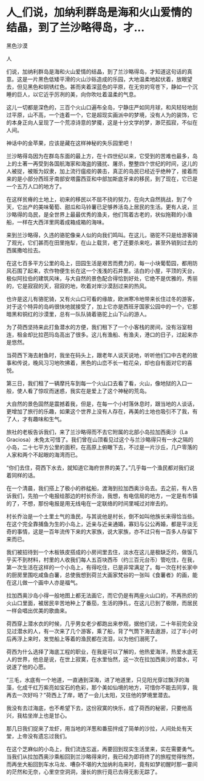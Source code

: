 # 人_们说，加纳利群岛是海和火山爱情的结晶，到了兰沙略得岛，才...

黑色沙漠

人

们说，加纳利群岛是海和火山爱情的结晶，到了兰沙略得岛，才知道这句话的真意。这是一片黑色低矮平滑的火山沙砾造成的乐园，大地温柔地起伏着，放眼望去，但见黑色和铜锈红色。甚而夹着深蓝色的平原，在无穷的穹苍下，静如一个沉睡的巨人，以它近乎厉冽的美，向你吹吐着温柔的气息。

这儿一切都是深色的，三百个火山口遍布全岛，宁静庄严如同月球，和风轻轻地刮过平原，山不高，一个连着一个，它是超现实画派中的梦境，没有人为的装饰，它的本身正向人呈现了一个荒凉诗意的梦魇，这是十分文学的梦，渺茫孤寂，不似在人间。

神话中的金苹果，应该是藏在这样神秘的失乐园里吧！

兰沙略得岛因为在群岛东面的最上方，在十四世纪以来，它受到的苦难也最多，岛上的土著一再受到各国航海家和海盗的骚扰、屠杀，整整四个世纪的时间，这儿的人被捉，被贩为奴隶，加上流行瘟疫的袭击，真正的岛民已经近乎绝种了，接着而来的是小部分西班牙南部安塔露西亚和中部加斯底牙来的移民，到了现在，它已是一个五万人口的地方了。

在这样贫瘠的土地上，初来的移民以不屈不挠的努力，在向大自然挑战，到了今天，它出产的美味葡萄、甜瓜和马铃薯已足够养活岛上居民的生活。更有人说，兰沙略得的岛民，是全世界上最最优秀的渔夫，他们驾着古老的，状似拖鞋的小渔船，一样在大西洋里网着成箱成箱的海味。

来到兰沙略得，久违的骆驼像亲人似的向我们鸣叫。在这儿，骆驼不只是给游客骑了观光，它们甚而在田里拖犁，在山上载货，老了还要杀来吃，甚至外销到过去的西属撒哈拉去。

在这七百多平方公里的岛上，田园生活是艰苦而费力的，每一小块葡萄园，都用防风石围了起来，农作物便生长在这一个浅浅的石井里。洁白的小屋，平顶的天台，极似阿拉伯的建筑风味，与大自然的景色配合得恰到好处，它绝不是优雅的，秀丽的，它是寂寂的天，寂寂的地，吹着对岸沙漠刮过来的热风。

也许是这儿有骆驼骑，又有火山口可看的缘故，欧洲寒冷地带来长住过冬的游客，对于这个特异的岛屿很快地就接受了，加上它亦是西班牙国家公园中的一个，它那暗黑和铜红的沙漠里，总有一队队骑着骆驼上山下山的游人。

为了荷西坚持来此打鱼潜水的方便，我们租下了一个小客栈的房间，没有浴室相连，租金却比拉芭玛岛高出了很多。这儿有渔船、有渔夫，港口的日子，过起来亦是悠然。

当荷西下海去射鱼时，我坐在码头上，跟老年人谈天说地，听听他们口中古老的故事和传说，晚风习习地吹拂着，黑色的山峦不长一粒花朵，却也自有面对它的喜悦。

第三日，我们租了一辆摩托车到每一个火山口去看了看，火山，像地狱的入口一般，使人看了惊叹而迷惑，我实在是爱上了这个神秘的荒岛。

大自然的景色固然是震撼着我，但是，在每一个小村落休息时，跟当地的人谈话，更增加了旅行的乐趣，如果这个世界上没有人存在，再美的土地也吸引不了我，有了人，才有趣味和生气。

旅社的老板告诉我们，来了兰沙略得而不去它附属的北部小岛拉加西奥沙（La Graciosa）未免太可惜了。我们曾在山顶看见过这个与兰沙略得只有一水之隔的小岛，二十七平方公里的面积，在高原上俯瞰下去，不过是一片沙丘，几户零落的人家和两个不起眼的海湾而已。

“你们去住，荷西下水去，就知道它海府世界的美了。”几乎每一个渔民都对我们说着同样的话。

在一个清晨，我们搭上了极小的舴艋船，渡海到拉加西奥沙岛去。去之前，有人告诉我们，先拍一个电报给那边的村长乔治，我想，有电信局的地方，一定是有市镇的了，不想，那份电报是用无线电在一定联络的时间里喊过对岸去的。

村长乔治是一个土里土气的渔民，与其说他是村长，倒不如叫他族长来得恰当些。在这个完全靠捕鱼为生的小岛上，近亲与近亲通婚，寡妇与公公再婚，都是平淡无奇的事情，这是一百年流传下来的大家族，说大家族，亦不过只有一百多人存留下来而已。

我们被招待到一个木板铁皮搭成的小房间里去住，淡水在这儿是极缺乏的，做饭几乎买不到材料，村里的人收我们每人五百块西币（约三百元台币）管吃住，在我，第一次生活在这样的一个小岛上，有得吃住，已是非常满足了。每一次在村长家中的厨房里围吃咸鱼白薯，总使我想到荷兰大画家梵谷的一张叫《食薯者》的画，能在这儿做一个画中人亦是福气。

拉加西奥沙岛小得一般地图上都无法画它，而它仍是有两座火山口的，不再热炽的火山口里面，被居民辛苦地种上了番茄，生活的挣扎，在这儿已到了极限，而居民一样会唱出优美的歌曲来。

荷西穿上潜水衣的时候，几乎男女老少都跑出来参观，据他们说，二十年前完全没见过潜水的人，有一次来了几个游客，乘了船，背了气筒下海去遨游，过了半小时后再浮上来时，发觉船上等着的渔民都在流泪，以为他们溺死了。

荷西为什么选择了海底工程的职业，在我是可以了解的，他热爱海洋，热爱水底无人的世界，他总是说，在世上寂寞，在水里怡然，这一次在拉加西奥沙的潜水，可说遂了他的心愿。

“三毛，水底有一个地道，一直通到深海，进了地道里，只见阳光穿过飘浮的海藻，化成千红万紫亮如宝石的色彩，那个美如仙境的地方，可惜你不能去同享，我再去一次好吗？”荷西上了岸，晒了一会儿太阳，又往他的梦境里潜去。

我没有去过海底，也不希望下去，这份寂寞的快乐，成了荷西的秘密，只要他高兴，我枯坐岸上也是甘心。

那几日我们捉来了龙虾，用当地的洋葱和番茄拌成了简单的沙拉，人间处处有天堂，上帝没有遗忘过我们。

在这个芝麻似的小岛上，我们流连忘返，再要回到现实生活里来，实在需要勇气。当我们从拉加西奥沙乘船回到兰沙略得来时，我已经为即将终了的旅程觉得怅然，而再坐大船回到车水马龙、嘈杂不堪的大加纳利岛来时，竟有如梦初醒时那一霎间的茫然和无奈，心里空空洞洞，漫长的旅行竟已去得无影无踪了。